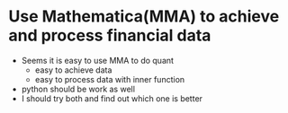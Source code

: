 # Use Mathematica(MMA) to achieve and process financial data
* Seems it is easy to use MMA to do quant
	* easy to achieve data
	* easy to process data with inner function
* python should be work as well
* I should try both and find out which one is better